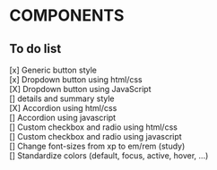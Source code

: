 <h1>COMPONENTS</h1>

<h2>To do list</h2>
[x] Generic button style <br>
[x] Dropdown button using html/css <br>
[X] Dropdown button using JavaScript <br>
[] details and summary style <br>
[X] Accordion using html/css <br>
[] Accordion using javascript <br>
[] Custom checkbox and radio using html/css <br>
[] Custom checkbox and radio using javascript <br>
[] Change font-sizes from xp to em/rem (study) <br>
[] Standardize colors (default, focus, active, hover, ...)<br>